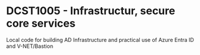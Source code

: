# DCST1005 - Infrastructur, secure core services

Local code for building AD Infrastructure and practical use of Azure Entra ID and V-NET/Bastion

